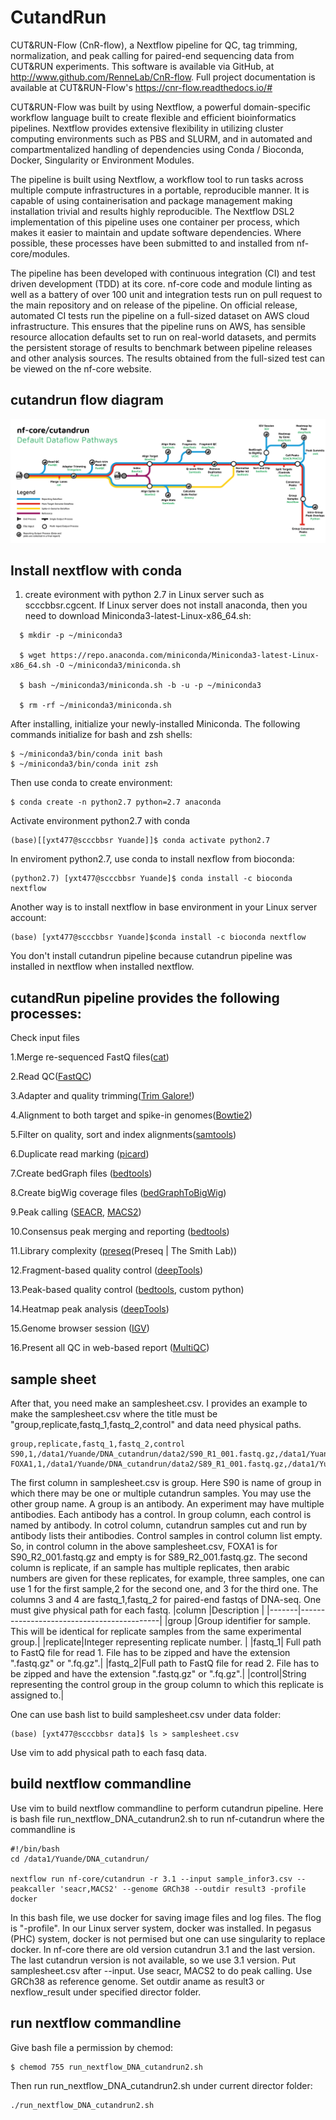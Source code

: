 # CutandRun
 CUT&RUN-Flow (CnR-flow), a Nextflow pipeline for QC, tag trimming, normalization, and peak calling for paired-end sequencing data from CUT&RUN experiments. This software is available via GitHub, at http://www.github.com/RenneLab/CnR-flow.
 Full project documentation is available at CUT&RUN-Flow's https://cnr-flow.readthedocs.io/#
 
CUT&RUN-Flow was built by using Nextflow, a powerful domain-specific workflow language built to create flexible and efficient bioinformatics pipelines. Nextflow provides extensive flexibility in utilizing cluster computing environments such as PBS and SLURM, and in automated and compartmentalized handling of dependencies using Conda / Bioconda, Docker, Singularity or Environment Modules.

The pipeline is built using Nextflow, a workflow tool to run tasks across multiple compute infrastructures in a portable, reproducible manner. It is capable of using containerisation and package management making installation trivial and results highly reproducible. The Nextflow DSL2 implementation of this pipeline uses one container per process, which makes it easier to maintain and update software dependencies. Where possible, these processes have been submitted to and installed from nf-core/modules.

The pipeline has been developed with continuous integration (CI) and test driven development (TDD) at its core. nf-core code and module linting as well as a battery of over 100 unit and integration tests run on pull request to the main repository and on release of the pipeline. On official release, automated CI tests run the pipeline on a full-sized dataset on AWS cloud infrastructure. This ensures that the pipeline runs on AWS, has sensible resource allocation defaults set to run on real-world datasets, and permits the persistent storage of results to benchmark between pipeline releases and other analysis sources. The results obtained from the full-sized test can be viewed on the nf-core website.
## cutandrun flow diagram
![Cutandrun flow diagram](https://github.com/nf-core/cutandrun/blob/master/docs/images/cutandrun-flow-diagram-v3.0.png)
 
## Install nextflow with conda 
1. create evironment with python 2.7 in Linux server such as scccbbsr.cgcent. If Linux server does not install anaconda, then you need to download  Miniconda3-latest-Linux-x86_64.sh:
 ```  
   $ mkdir -p ~/miniconda3
   
   $ wget https://repo.anaconda.com/miniconda/Miniconda3-latest-Linux-x86_64.sh -O ~/miniconda3/miniconda.sh
   
   $ bash ~/miniconda3/miniconda.sh -b -u -p ~/miniconda3
   
   $ rm -rf ~/miniconda3/miniconda.sh
   ```
After installing, initialize your newly-installed Miniconda. The following commands initialize for bash and zsh shells:
   ```
$ ~/miniconda3/bin/conda init bash
$ ~/miniconda3/bin/conda init zsh
   ```
Then use conda to create environment:
   ```
 $ conda create -n python2.7 python=2.7 anaconda
   ```
Activate environment python2.7 with conda
```
(base)[[yxt477@scccbbsr Yuande]]$ conda activate python2.7
```
In enviroment python2.7, use conda to install nexflow from bioconda:
```
(python2.7) [yxt477@scccbbsr Yuande]$ conda install -c bioconda nextflow
```
Another way is to install nextflow in base environment in your Linux server account:
```
(base) [yxt477@scccbbsr Yuande]$conda install -c bioconda nextflow
```
You don't install cutandrun pipeline because cutandrun pipeline was installed in nextflow when installed nextflow.
## cutandRun pipeline provides the following processes:
Check input files

1.Merge re-sequenced FastQ files([cat](cat))

2.Read QC([FastQC](FastQC))

3.Adapter and quality trimming([Trim Galore!](TrimGalore!))

4.Alignment to both target and spike-in genomes([Bowtie2](Bowtie2))

5.Filter on quality, sort and index alignments([samtools](samtools))

6.Duplicate read marking ([picard](picard))

7.Create bedGraph files ([bedtools](bedtools))

8.Create bigWig coverage files ([bedGraphToBigWig](bedGraphToBigWig))

9.Peak calling ([SEACR](SEACR), [MACS2](MACS2))

10.Consensus peak merging and reporting ([bedtools](bedtools))

11.Library complexity ([preseq](preseq)(Preseq | The Smith Lab))

12.Fragment-based quality control ([deepTools](deepTools))

13.Peak-based quality control ([bedtools](bedtools), custom python)

14.Heatmap peak analysis ([deepTools](deepTools))

15.Genome browser session ([IGV](IGV))

16.Present all QC in web-based report ([MultiQC](MultiQC))

## sample sheet

After that, you need make an samplesheet.csv. I provides an example to make the samplesheet.csv where the title must be "group,replicate,fastq_1,fastq_2,control" and data need physical paths. 
```
group,replicate,fastq_1,fastq_2,control
S90,1,/data1/Yuande/DNA_cutandrun/data2/S90_R1_001.fastq.gz,/data1/Yuande/DNA_cutandrun/data2/S90_R2_001.fastq.gz,FOXA1
FOXA1,1,/data1/Yuande/DNA_cutandrun/data2/S89_R1_001.fastq.gz,/data1/Yuande/DNA_cutandrun/data2/S89_R2_001.fastq.gz,
```
The first column in samplesheet.csv is group. Here S90 is name of group in which there may be one or multiple cutandrun samples. You may use the other group name. A group is  an antibody. An experiment may have multiple antibodies. Each antibody has a control. In group column, each control is named by antibody. In cotrol column, cutandrun samples cut and run by antibody lists their antibodies. Control samples in control column list empty. So, in control column in the above samplesheet.csv, FOXA1 is for S90_R2_001.fastq.gz and empty is for S89_R2_001.fastq.gz. The second column is replicate, if an sample has multiple replicates, then arabic numbers are given for these replicates, for example, three samples, one can use 1 for the first sample,2 for the second one, and 3 for the third one. The columns 3 and 4 are fastq_1,fastq_2 for paired-end fastqs of DNA-seq. One must give physical path for each fastq. 
|column |Description                                |
|-------|-------------------------------------------|
|group  |Group identifier for sample. This will be identical for replicate samples from the same experimental group.|
|replicate|Integer representing replicate number. |
|fastq_1| Full path to FastQ file for read 1. File has to be zipped and have the extension ".fastq.gz" or ".fq.gz".|
|fastq_2|Full path to FastQ file for read 2. File has to be zipped and have the extension ".fastq.gz" or ".fq.gz".|
|control|String representing the control group in the group column to which this replicate is assigned to.|


One can use bash list to build samplesheet.csv under data folder:
```
(base) [yxt477@scccbbsr data]$ ls > samplesheet.csv 
```
Use vim to add physical path to each fasq data.

## build nextflow commandline
Use vim to build nextflow commandline to perform cutandrun pipeline. Here is bash file  run_nextflow_DNA_cutandrun2.sh to run nf-cutandrun where the commandline is
```
#!/bin/bash
cd /data1/Yuande/DNA_cutandrun/

nextflow run nf-core/cutandrun -r 3.1 --input sample_infor3.csv --peakcaller 'seacr,MACS2' --genome GRCh38 --outdir result3 -profile docker
```
In this bash file, we use docker for saving image files and log files. The flog is "-profile". In our Linux server system, docker was installed. In pegasus (PHC) system, docker is not permised but one can use singularity to replace docker. In nf-core there are old version cutandrun 3.1 and the last version. The last cutandrun version is not available, so we use 3.1 version. Put samplesheet.csv after --input. Use seacr, MACS2 to do peak calling. Use GRCh38 as reference genome. Set outdir aname as result3 or nexflow_result under specified director folder.
## run nextflow commandline
Give bash file a permission by chemod:
```
$ chemod 755 run_nextflow_DNA_cutandrun2.sh
```
Then run run_nextflow_DNA_cutandrun2.sh under current director folder:
```
./run_nextflow_DNA_cutandrun2.sh
```
